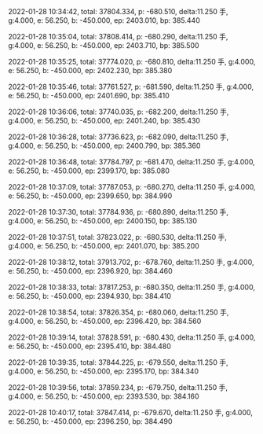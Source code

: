 2022-01-28 10:34:42, total: 37804.334, p: -680.510, delta:11.250 手, g:4.000, e: 56.250, b: -450.000, ep: 2403.010, bp: 385.440

2022-01-28 10:35:04, total: 37808.414, p: -680.290, delta:11.250 手, g:4.000, e: 56.250, b: -450.000, ep: 2403.710, bp: 385.500

2022-01-28 10:35:25, total: 37774.020, p: -680.810, delta:11.250 手, g:4.000, e: 56.250, b: -450.000, ep: 2402.230, bp: 385.380

2022-01-28 10:35:46, total: 37761.527, p: -681.590, delta:11.250 手, g:4.000, e: 56.250, b: -450.000, ep: 2401.690, bp: 385.410

2022-01-28 10:36:06, total: 37740.035, p: -682.200, delta:11.250 手, g:4.000, e: 56.250, b: -450.000, ep: 2401.240, bp: 385.430

2022-01-28 10:36:28, total: 37736.623, p: -682.090, delta:11.250 手, g:4.000, e: 56.250, b: -450.000, ep: 2400.790, bp: 385.360

2022-01-28 10:36:48, total: 37784.797, p: -681.470, delta:11.250 手, g:4.000, e: 56.250, b: -450.000, ep: 2399.170, bp: 385.080

2022-01-28 10:37:09, total: 37787.053, p: -680.270, delta:11.250 手, g:4.000, e: 56.250, b: -450.000, ep: 2399.650, bp: 384.990

2022-01-28 10:37:30, total: 37784.936, p: -680.890, delta:11.250 手, g:4.000, e: 56.250, b: -450.000, ep: 2400.150, bp: 385.130

2022-01-28 10:37:51, total: 37823.022, p: -680.530, delta:11.250 手, g:4.000, e: 56.250, b: -450.000, ep: 2401.070, bp: 385.200

2022-01-28 10:38:12, total: 37913.702, p: -678.760, delta:11.250 手, g:4.000, e: 56.250, b: -450.000, ep: 2396.920, bp: 384.460

2022-01-28 10:38:33, total: 37817.253, p: -680.350, delta:11.250 手, g:4.000, e: 56.250, b: -450.000, ep: 2394.930, bp: 384.410

2022-01-28 10:38:54, total: 37826.354, p: -680.060, delta:11.250 手, g:4.000, e: 56.250, b: -450.000, ep: 2396.420, bp: 384.560

2022-01-28 10:39:14, total: 37828.591, p: -680.430, delta:11.250 手, g:4.000, e: 56.250, b: -450.000, ep: 2395.410, bp: 384.480

2022-01-28 10:39:35, total: 37844.225, p: -679.550, delta:11.250 手, g:4.000, e: 56.250, b: -450.000, ep: 2395.170, bp: 384.340

2022-01-28 10:39:56, total: 37859.234, p: -679.750, delta:11.250 手, g:4.000, e: 56.250, b: -450.000, ep: 2393.530, bp: 384.160

2022-01-28 10:40:17, total: 37847.414, p: -679.670, delta:11.250 手, g:4.000, e: 56.250, b: -450.000, ep: 2396.250, bp: 384.490